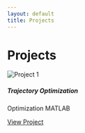 ```yaml
---
layout: default
title: Projects
---
```


# Projects

<div class="row">
  <div class="col-md-4">
    <div class="card shadow-sm mb-4">
      <img src="/assets/images/proj1.jpg" class="card-img-top" alt="Project 1">
      <div class="card-body">
        <h5 class="card-title">Trajectory Optimization</h5>
        <p><span class="badge bg-info">Optimization</span> <span class="badge bg-dark">MATLAB</span></p>
        <a href="/projects/project1" class="btn btn-sm btn-outline-primary">View Project</a>
      </div>
    </div>
  </div>
</div>
